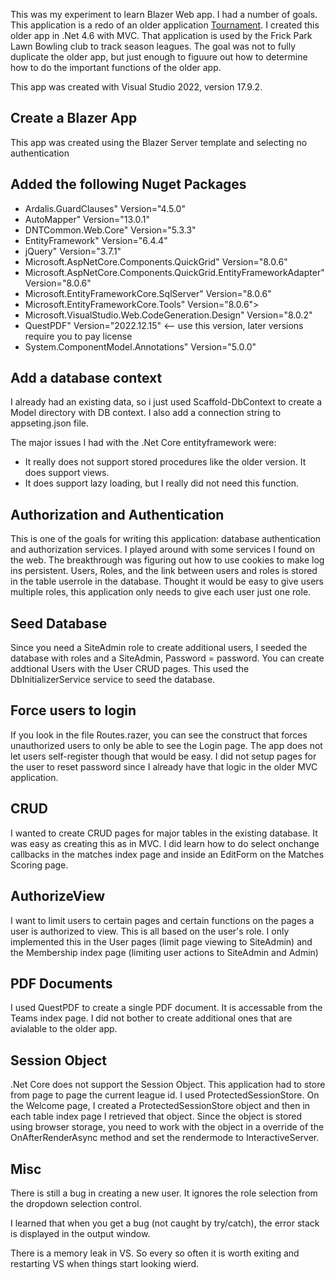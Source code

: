 This was my experiment to learn Blazer Web app. I had a number of goals. This application is a redo of an older application [Tournament](https://github/jeffreylederer/tournament). I created this older app in .Net 4.6 with MVC. That application is used by the Frick Park Lawn Bowling club to track season leagues. The goal was not to fully duplicate the older app, but just enough to figuure out how to determine how to do the important functions of the older app.

This app was created with Visual Studio 2022, version 17.9.2.

## Create a Blazer App ##
This app was created using the Blazer Server template and selecting no authentication

## Added the following Nuget Packages
* Ardalis.GuardClauses" Version="4.5.0" 
* AutoMapper" Version="13.0.1" 
* DNTCommon.Web.Core" Version="5.3.3" 
* EntityFramework" Version="6.4.4" 
* jQuery" Version="3.7.1" 
* Microsoft.AspNetCore.Components.QuickGrid" Version="8.0.6" 
* Microsoft.AspNetCore.Components.QuickGrid.EntityFrameworkAdapter" Version="8.0.6" 
* Microsoft.EntityFrameworkCore.SqlServer" Version="8.0.6" 
* Microsoft.EntityFrameworkCore.Tools" Version="8.0.6">
* Microsoft.VisualStudio.Web.CodeGeneration.Design" Version="8.0.2" 
* QuestPDF" Version="2022.12.15" <-- use this version, later versions require you to pay license
* System.ComponentModel.Annotations" Version="5.0.0" 

## Add a database context ##
I already had an existing data, so i just used Scaffold-DbContext to create a Model directory with DB context. I also add a connection string to appseting.json file.

The major issues I had with the .Net Core entityframework were:
* It really does not support stored procedures like the older version. It does support views.
* It does support lazy loading, but I really did not need this function.

## Authorization and Authentication
This is one of the goals for writing this application: database authentication and authorization services. I played around with some services I found on the web. The breakthrough was figuring out how to use cookies to make log ins persistent. Users, Roles, and the link 
between users and roles is stored in the table userrole in the database. Thought it would be easy to give users multiple roles, this application only needs to give each user just one role.

## Seed Database
Since you need a SiteAdmin role to create additional users, I seeded the database with roles and a SiteAdmin, Password = password. You can create addtional Users with the User CRUD pages. This used the DbInitializerService service to seed the database.

## Force users to login
If you look in the file Routes.razer, you can see the construct that forces unauthorized users to only be able to see the Login page. The app does not let users self-register though that would be easy. I did not setup pages for the user to reset password since I already have that logic in the older MVC application.

## CRUD ##
I wanted to create CRUD pages for major tables in the existing database. It was easy as creating this as in MVC. I did learn how to do select onchange callbacks in the matches index page and inside an EditForm on the Matches Scoring page.

## AuthorizeView ##
I want to limit users to certain pages and certain functions on the pages a user is authorized to view. This is all based on the user's role. I only implemented this in the User pages (limit page viewing to SiteAdmin) and the Membership index page 
(limiting user actions to SiteAdmin and Admin)

## PDF Documents ##
I used QuestPDF to create a single PDF document. It is accessable from the Teams index page. I did not bother to create additional ones that are avialable to the older app.

## Session Object ##
.Net Core does not support the Session Object. This application had to store from page to page the current league id.  I used ProtectedSessionStore. On the Welcome page, I created a ProtectedSessionStore object and then in each table index page I retrieved that object.
Since the object is stored using browser storage, you need to work with the object in a override of the OnAfterRenderAsync method and set the rendermode to InteractiveServer.

## Misc ##
There is still a bug in creating a new user. It ignores the role selection from the dropdown selection control.

I learned that when you get a bug (not caught by try/catch), the error stack is displayed in the output window.

There is a memory leak in VS. So every so often it is worth exiting and restarting VS when things start looking wierd.





